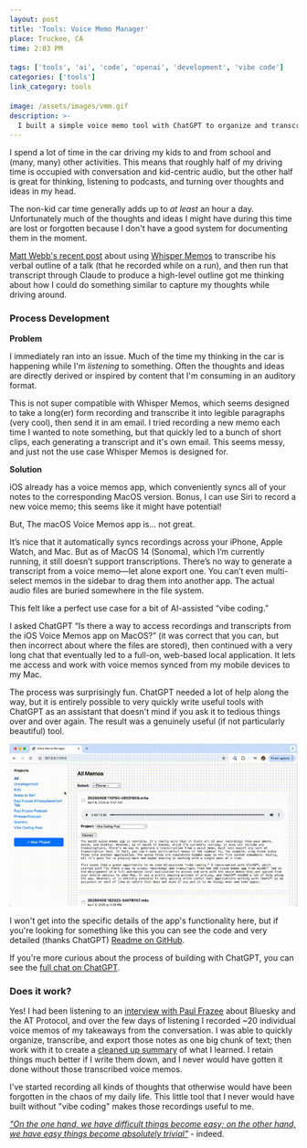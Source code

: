 ```yaml
---
layout: post
title: 'Tools: Voice Memo Manager'
place: Truckee, CA
time: 2:03 PM

tags: ['tools', 'ai', 'code', 'openai', 'development', 'vibe code']
categories: ['tools']
link_category: tools

image: /assets/images/vmm.gif
description: >-
  I built a simple voice memo tool with ChatGPT to organize and transcribe thoughts captured with the iOS/MacOS/WatchOS voice memos app. Inspired by Whisper Memos, it helps me turn scattered thoughts into something usable.
---
```


I spend a lot of time in the car driving my kids to and from school and (many, many) other activities. This means that roughly half of my driving time is occupied with conversation and kid-centric audio, but the other half is great for thinking, listening to podcasts, and turning over thoughts and ideas in my head.

The non-kid car time generally adds up to _at least_ an hour a day. Unfortunately much of the thoughts and ideas I might have during this time are lost or forgotten because I don't have a good system for documenting them in the moment.

[Matt Webb's recent post](https://interconnected.org/home/2025/03/20/diane) about using [Whisper Memos](https://whispermemos.com) to transcribe his verbal outline of a talk (that he recorded while on a run), and then run that transcript through Claude to produce a high-level outline got me thinking about how I could do something similar to capture my thoughts while driving around.

### Process Development

**Problem**

I immediately ran into an issue. Much of the time my thinking in the car is happening while I'm _listening_ to something. Often the thoughts and ideas are directly derived or inspired by content that I'm consuming in an auditory format.

This is not super compatible with Whisper Memos, which seems designed to take a long(er) form recording and transcribe it into legible paragraphs (very cool), then send it in am email. I tried recording a new memo each time I wanted to note something, but that quickly led to a bunch of short clips, each generating a transcript and it's own email. This seems messy, and just not the use case Whisper Memos is designed for.

**Solution** 

iOS already has a voice memos app, which conveniently syncs all of your notes to the corresponding MacOS version. Bonus, I can use Siri to record a new voice memo; this seems like it might have potential!

But, The macOS Voice Memos app is... not great.

It’s nice that it automatically syncs recordings across your iPhone, Apple Watch, and Mac. But as of MacOS 14 (Sonoma), which I’m currently running, it still doesn’t support transcriptions. There’s no way to generate a transcript from a voice memo—let alone export one. You can’t even multi-select memos in the sidebar to drag them into another app. The actual audio files are buried somewhere in the file system.

This felt like a perfect use case for a bit of AI-assisted “vibe coding.”

I asked ChatGPT “Is there a way to access recordings and transcripts from the iOS Voice Memos app on MacOS?” (it was correct that you can, but then incorrect about where the files are stored), then continued with a very long chat that eventually led to a full-on, web-based local application. It lets me access and work with voice memos synced from my mobile devices to my Mac.

The process was surprisingly fun. ChatGPT needed a lot of help along the way, but it is entirely possible to very quickly write useful tools with ChatGPT as an assistant that doesn't mind if you ask it to tedious things over and over again. The result was a genuinely useful (if not particularly beautiful) tool.

![Voice Memos Manager](/assets/images/vmm.gif)

I won't get into the specific details of the app's functionality here, but if you're looking for something like this you can see the <span data-note="Is the code perfect and beautiful? No. But it doesn't need to be. I would have gotten caught up in perfectionism if I sat down and wrote this thing from scratch; it wouldn't exist, much less be up on Github.">code</span> and very detailed (thanks ChatGPT) [Readme on GitHub](https://github.com/cjmartin/Voice-Memo-Manager).

If you're more curious about the process of building with ChatGPT, you can see the [full chat on ChatGPT](https://chatgpt.com/share/67f56359-7de8-8003-b552-00800ee724bc).

### Does it work?

Yes! I had been listening to an [interview with Paul Frazee](https://se-radio.net/2025/01/se-radio-651-paul-frazee-on-bluesky-and-the-at-protocol/) about Bluesky and the AT Protocol, and over the few days of listening I recorded ~20 individual voice memos of my takeaways from the conversation. I was able to quickly organize, transcribe, and export those notes as one big chunk of text; then work with it to create a [cleaned up summary](https://roundhere.net/journal/se-radio-paul-frazee/) of what I learned. I retain things much better if I write them down, and I never would have gotten it done without those transcribed voice memos.

I've started recording all kinds of thoughts that otherwise would have been forgotten in the chaos of my daily life. This little tool that I never would have built without "vibe coding" makes those recordings useful to me.

[*"On the one hand, we have difficult things become easy; on the other hand, we have easy things become absolutely trivial"*](https://roundhere.net/journal/context-window-matt-webb/) - indeed.